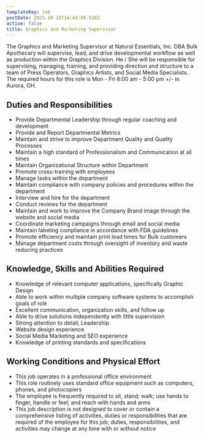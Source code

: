 ```yaml
---
templateKey: Job
postDate: 2021-10-15T14:43:58.538Z
active: false
title: Graphics and Marketing Supervisor
---
```


The Graphics and Marketing Supervisor at Natural Essentials, Inc. DBA Bulk Apothecary will supervise, lead, and drive developmental workflow as well as production within the Graphics Division. He / She will be responsible for supervising, managing, training, and providing direction and structure to a team of Press Operators, Graphics Artists, and Social Media Specialists. The required hours for this role is Mon - Fri 8:00 am - 5:00 pm +/- in Aurora, OH.

## Duties and Responsibilities

- Provide Departmental Leadership through regular coaching and development
- Provide and Report Departmental Metrics
- Maintain and strive to improve Department Quality and Quality Processes
- Maintain a high standard of Professionalism and Communication at all times
- Maintain Organizational Structure within Department
- Promote cross-training with employees
- Manage tasks within the department
- Maintain compliance with company policies and procedures within the department
- Interview and hire for the department
- Conduct reviews for the department
- Maintain and work to improve the Company Brand image through the website and social media
- Coordinate marketing campaigns through email and social media
- Maintain labeling compliance in accordance with FDA guidelines
- Promote efficiency and maintain print lead times for Bulk customers
- Manage department costs through oversight of inventory and waste reducing practices

## Knowledge, Skills and Abilities Required

- Knowledge of relevant computer applications, specifically Graphic Design
- Able to work within multiple company software systems to accomplish goals of role
- Excellent communication, organization skills, and follow up
- Able to drive solutions independently with little supervision
- Strong attention to detail, Leadership
- Website design experience
- Social Media Marketing and SEO experience
- Knowledge of printing standards and specifications

## Working Conditions and Physical Effort

- This job operates in a professional office environment
- This role routinely uses standard office equipment such as computers, phones, and photocopiers
- The employee is frequently required to sit, stand; walk; use hands to finger, handle or feel; and reach with hands and arms
- This job description is not designed to cover or contain a comprehensive listing of activities, duties or responsibilities that are required of the employee for this job; duties, responsibilities, and activities may change at any time with or without notice
